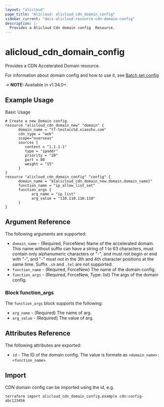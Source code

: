 ```yaml
---
layout: "alicloud"
page_title: "Alicloud: alicloud_cdn_doamin_config"
sidebar_current: "docs-alicloud-resource-cdn-domain-config"
description: |-
  Provides a Alicloud Cdn domain config  Resource.
---
```


# alicloud_cdn_domain_config

Provides a CDN Accelerated Domain resource.

For information about domain config and how to use it, see [Batch set config](https://www.alibabacloud.com/help/zh/doc-detail/90915.htm)

-> **NOTE:** Available in v1.34.0+.

## Example Usage

Basic Usage

```
# Create a new Domain config.
resource "alicloud_cdn_domain_new" "domain" {
	  domain_name = "tf-testacc%d.xiaozhu.com"
	  cdn_type = "web"
      scope="overseas"
      sources {
         content = "1.1.1.1"
         type = "ipaddr"
         priority = "20"
         port = 80
         weight = "15"
      }
}
resource "alicloud_cdn_domain_config" "config" {
	  domain_name = "${alicloud_cdn_domain_new.domain.domain_name}"
	  function_name = "ip_allow_list_set"
      function_args {
            arg_name = "ip_list"
            arg_value = "110.110.110.110"
      }
}

```
## Argument Reference

The following arguments are supported:

* `domain_name` - (Required, ForceNew) Name of the accelerated domain. This name without suffix can have a string of 1 to 63 characters, must contain only alphanumeric characters or "-", and must not begin or end with "-", and "-" must not in the 3th and 4th character positions at the same time. Suffix `.sh` and `.tel` are not supported.
* `function_name` - (Required, ForceNew) The name of the domain config.
* `function_args` - (Required, ForceNew, Type: list) The args of the domain config.

### Block function_args

The `function_args` block supports the following:

* `arg_name` - (Required) The name of arg.
* `arg_value` - (Required) The value of arg.

## Attributes Reference

The following attributes are exported:

* `id` - The ID of the domain config. The value is formate as `<domain_name>:<function_name>`.

## Import

CDN domain config can be imported using the id, e.g.

```
terraform import alicloud_cdn_domain_config.example cdn:config-abc123456
```
